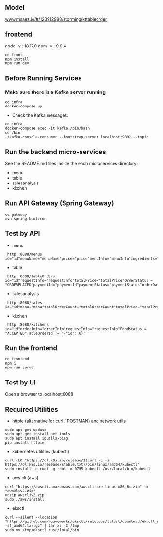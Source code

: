 # 

## Model
www.msaez.io/#/123912988/storming/kttableorder

## frontend
node -v : 18.17.0
npm -v : 9.9.4


```
cd front
npm install
npm run dev
```


## Before Running Services
### Make sure there is a Kafka server running
```
cd infra
docker-compose up
```
- Check the Kafka messages:
```
cd infra
docker-compose exec -it kafka /bin/bash
cd /bin
./kafka-console-consumer --bootstrap-server localhost:9092 --topic
```

## Run the backend micro-services
See the README.md files inside the each microservices directory:

- menu
- table
- salesanalysis
- kitchen


## Run API Gateway (Spring Gateway)
```
cd gateway
mvn spring-boot:run
```

## Test by API
- menu
```
 http :8088/menus id="id"menuName="menuName"price="price"menuInfo="menuInfo"ingredients="ingredients"reviewId="reviewId"
```
- table
```
 http :8088/tableOrders id="id"requestInfo="requestInfo"totalPrice="totalPrice"OrderStatus = "ORDERPLACED"paymentId="paymentId"paymentStatus="paymentStatus"orderDate="orderDate"orderInfo="orderInfo"
```
- salesanalysis
```
 http :8088/sales id="id"menu="menu"totalOrderCount="totalOrderCount"totalPrice="totalPrice"orderDate="orderDate"
```
- kitchen
```
 http :8088/kitchens id="id"orderInfo="orderInfo"requestInfo="requestInfo"FoodStatus = "ACCEPTED"TableOrderId := '{"id": 0}'
```


## Run the frontend
```
cd frontend
npm i
npm run serve
```

## Test by UI
Open a browser to localhost:8088

## Required Utilities

- httpie (alternative for curl / POSTMAN) and network utils
```
sudo apt-get update
sudo apt-get install net-tools
sudo apt install iputils-ping
pip install httpie
```

- kubernetes utilities (kubectl)
```
curl -LO "https://dl.k8s.io/release/$(curl -L -s https://dl.k8s.io/release/stable.txt)/bin/linux/amd64/kubectl"
sudo install -o root -g root -m 0755 kubectl /usr/local/bin/kubectl
```

- aws cli (aws)
```
curl "https://awscli.amazonaws.com/awscli-exe-linux-x86_64.zip" -o "awscliv2.zip"
unzip awscliv2.zip
sudo ./aws/install
```

- eksctl 
```
curl --silent --location "https://github.com/weaveworks/eksctl/releases/latest/download/eksctl_$(uname -s)_amd64.tar.gz" | tar xz -C /tmp
sudo mv /tmp/eksctl /usr/local/bin
```
